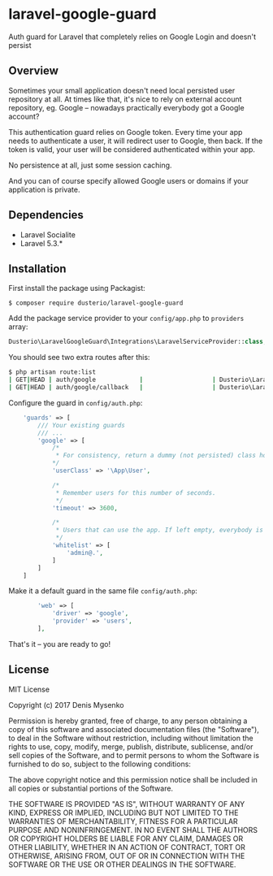# laravel-google-guard
Auth guard for Laravel that completely relies on Google Login and doesn't persist

## Overview

Sometimes your small application doesn't need local persisted user repository at all. At times like that,
it's nice to rely on external account repository, eg. Google – nowadays practically everybody got a Google account?

This authentication guard relies on Google token. Every time your app needs to authenticate a user, it will redirect user
to Google, then back. If the token is valid, your user will be considered authenticated within your app.

No persistence at all, just some session caching.

And you can of course specify allowed Google users or domains if your application is private. 

## Dependencies

- Laravel Socialite
- Laravel 5.3.*

## Installation

First install the package using Packagist:
```
$ composer require dusterio/laravel-google-guard
```

Add the package service provider to your `config/app.php` to `providers` array:
```php
Dusterio\LaravelGoogleGuard\Integrations\LaravelServiceProvider::class,
```

You should see two extra routes after this:
```bash
$ php artisan route:list
| GET|HEAD | auth/google            |                   | Dusterio\LaravelGoogleGuard\Http\LoginController@redirectToProvider     | guest,web    |
| GET|HEAD | auth/google/callback   |                   | Dusterio\LaravelGoogleGuard\Http\LoginController@handleProviderCallback | guest,web    |
```

Configure the guard in ```config/auth.php```:
```php
    'guards' => [
        /// Your existing guards
        /// ...    
        'google' => [
            /*
             * For consistency, return a dummy (not persisted) class holder.
            */
            'userClass' => '\App\User',

            /*
             * Remember users for this number of seconds.
             */
            'timeout' => 3600,

            /*
             * Users that can use the app. If left empty, everybody is allowed.
             */
            'whitelist' => [
                'admin@.',
            ]
        ]              
    ]
```

Make it a default guard in the same file ```config/auth.php```:
```php
        'web' => [
            'driver' => 'google',
            'provider' => 'users',
        ],
```

That's it – you are ready to go!

## License

MIT License

Copyright (c) 2017 Denis Mysenko

Permission is hereby granted, free of charge, to any person obtaining a copy
of this software and associated documentation files (the "Software"), to deal
in the Software without restriction, including without limitation the rights
to use, copy, modify, merge, publish, distribute, sublicense, and/or sell
copies of the Software, and to permit persons to whom the Software is
furnished to do so, subject to the following conditions:

The above copyright notice and this permission notice shall be included in all
copies or substantial portions of the Software.

THE SOFTWARE IS PROVIDED "AS IS", WITHOUT WARRANTY OF ANY KIND, EXPRESS OR
IMPLIED, INCLUDING BUT NOT LIMITED TO THE WARRANTIES OF MERCHANTABILITY,
FITNESS FOR A PARTICULAR PURPOSE AND NONINFRINGEMENT. IN NO EVENT SHALL THE
AUTHORS OR COPYRIGHT HOLDERS BE LIABLE FOR ANY CLAIM, DAMAGES OR OTHER
LIABILITY, WHETHER IN AN ACTION OF CONTRACT, TORT OR OTHERWISE, ARISING FROM,
OUT OF OR IN CONNECTION WITH THE SOFTWARE OR THE USE OR OTHER DEALINGS IN THE
SOFTWARE.
